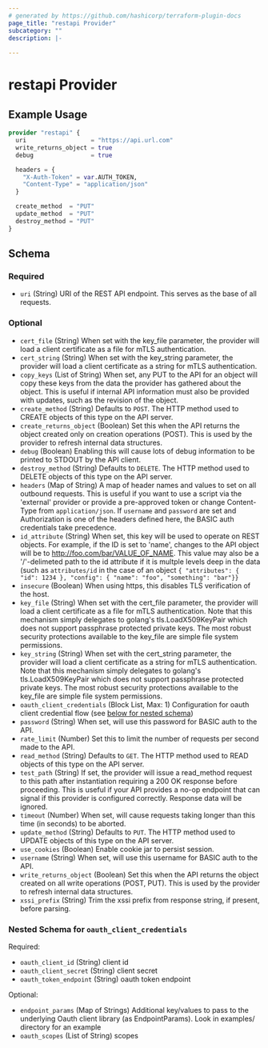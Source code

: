 ```yaml
---
# generated by https://github.com/hashicorp/terraform-plugin-docs
page_title: "restapi Provider"
subcategory: ""
description: |-
  
---
```


# restapi Provider



## Example Usage

```terraform
provider "restapi" {
  uri                  = "https://api.url.com"
  write_returns_object = true
  debug                = true

  headers = {
    "X-Auth-Token" = var.AUTH_TOKEN,
    "Content-Type" = "application/json"
  }

  create_method  = "PUT"
  update_method  = "PUT"
  destroy_method = "PUT"
}
```

<!-- schema generated by tfplugindocs -->
## Schema

### Required

- `uri` (String) URI of the REST API endpoint. This serves as the base of all requests.

### Optional

- `cert_file` (String) When set with the key_file parameter, the provider will load a client certificate as a file for mTLS authentication.
- `cert_string` (String) When set with the key_string parameter, the provider will load a client certificate as a string for mTLS authentication.
- `copy_keys` (List of String) When set, any PUT to the API for an object will copy these keys from the data the provider has gathered about the object. This is useful if internal API information must also be provided with updates, such as the revision of the object.
- `create_method` (String) Defaults to `POST`. The HTTP method used to CREATE objects of this type on the API server.
- `create_returns_object` (Boolean) Set this when the API returns the object created only on creation operations (POST). This is used by the provider to refresh internal data structures.
- `debug` (Boolean) Enabling this will cause lots of debug information to be printed to STDOUT by the API client.
- `destroy_method` (String) Defaults to `DELETE`. The HTTP method used to DELETE objects of this type on the API server.
- `headers` (Map of String) A map of header names and values to set on all outbound requests. This is useful if you want to use a script via the 'external' provider or provide a pre-approved token or change Content-Type from `application/json`. If `username` and `password` are set and Authorization is one of the headers defined here, the BASIC auth credentials take precedence.
- `id_attribute` (String) When set, this key will be used to operate on REST objects. For example, if the ID is set to 'name', changes to the API object will be to http://foo.com/bar/VALUE_OF_NAME. This value may also be a '/'-delimeted path to the id attribute if it is multple levels deep in the data (such as `attributes/id` in the case of an object `{ "attributes": { "id": 1234 }, "config": { "name": "foo", "something": "bar"}}`
- `insecure` (Boolean) When using https, this disables TLS verification of the host.
- `key_file` (String) When set with the cert_file parameter, the provider will load a client certificate as a file for mTLS authentication. Note that this mechanism simply delegates to golang's tls.LoadX509KeyPair which does not support passphrase protected private keys. The most robust security protections available to the key_file are simple file system permissions.
- `key_string` (String) When set with the cert_string parameter, the provider will load a client certificate as a string for mTLS authentication. Note that this mechanism simply delegates to golang's tls.LoadX509KeyPair which does not support passphrase protected private keys. The most robust security protections available to the key_file are simple file system permissions.
- `oauth_client_credentials` (Block List, Max: 1) Configuration for oauth client credential flow (see [below for nested schema](#nestedblock--oauth_client_credentials))
- `password` (String) When set, will use this password for BASIC auth to the API.
- `rate_limit` (Number) Set this to limit the number of requests per second made to the API.
- `read_method` (String) Defaults to `GET`. The HTTP method used to READ objects of this type on the API server.
- `test_path` (String) If set, the provider will issue a read_method request to this path after instantiation requiring a 200 OK response before proceeding. This is useful if your API provides a no-op endpoint that can signal if this provider is configured correctly. Response data will be ignored.
- `timeout` (Number) When set, will cause requests taking longer than this time (in seconds) to be aborted.
- `update_method` (String) Defaults to `PUT`. The HTTP method used to UPDATE objects of this type on the API server.
- `use_cookies` (Boolean) Enable cookie jar to persist session.
- `username` (String) When set, will use this username for BASIC auth to the API.
- `write_returns_object` (Boolean) Set this when the API returns the object created on all write operations (POST, PUT). This is used by the provider to refresh internal data structures.
- `xssi_prefix` (String) Trim the xssi prefix from response string, if present, before parsing.

<a id="nestedblock--oauth_client_credentials"></a>
### Nested Schema for `oauth_client_credentials`

Required:

- `oauth_client_id` (String) client id
- `oauth_client_secret` (String) client secret
- `oauth_token_endpoint` (String) oauth token endpoint

Optional:

- `endpoint_params` (Map of Strings) Additional key/values to pass to the underlying Oauth client library (as EndpointParams). Look in examples/ directory for an example
- `oauth_scopes` (List of String) scopes
